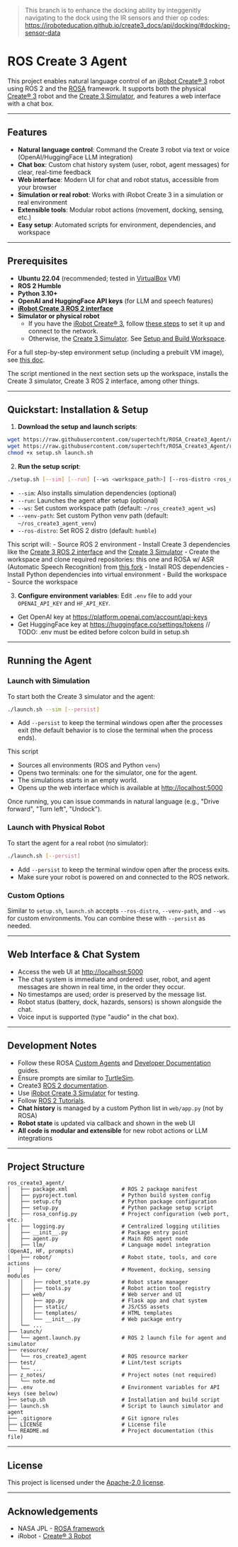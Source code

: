 > This branch is to enhance the docking ability by integgenitly navigating to the dock using the IR sensors and thier op codes: https://iroboteducation.github.io/create3_docs/api/docking/#docking-sensor-data


# ROS Create 3 Agent

This project enables natural language control of an [iRobot Create® 3](https://edu.irobot.com/what-we-offer/create3) robot using ROS 2 and the [ROSA](https://github.com/nasa-jpl/rosa) framework. It supports both the physical [Create® 3](https://edu.irobot.com/what-we-offer/create3) robot and the [Create 3 Simulator](https://github.com/iRobotEducation/create3_sim/tree/humble), and features a web interface with a chat box.

---

## Features

- **Natural language control**: Command the Create 3 robot via text or voice (OpenAI/HuggingFace LLM integration)
- **Chat box**: Custom chat history system (user, robot, agent messages) for clear, real-time feedback
- **Web interface**: Modern UI for chat and robot status, accessible from your browser
- **Simulation or real robot**: Works with iRobot Create 3 in a simulation or real environment
- **Extensible tools**: Modular robot actions (movement, docking, sensing, etc.)
- **Easy setup**: Automated scripts for environment, dependencies, and workspace

---

## Prerequisites

- **Ubuntu 22.04** (recommended; tested in [VirtualBox](https://www.virtualbox.org/) VM)
- **ROS 2 Humble**
- **Python 3.10+**
- **OpenAI and HuggingFace API keys** (for LLM and speech features)
- **[iRobot Create 3 ROS 2 interface](https://iroboteducation.github.io/create3_docs/api/ros2/)**
- **Simulator or physical robot**
  - If you have the [iRobot Create® 3](https://edu.irobot.com/what-we-offer/create3), follow [these steps](https://iroboteducation.github.io/create3_docs/setup/provision/) to set it up and connect to the network.
  - Otherwise, the [Create 3 Simulator](https://github.com/iRobotEducation/create3_sim/tree/humble). See [Setup and Build Workspace](#setup-and-build-workspace).

For a full step-by-step environment setup (including a prebuilt VM image), see [this doc](https://docs.google.com/document/d/1ZO-zEPBvO-WpP5zc8WkkO2GKfG2-uJWClost-Xz_afM/edit?usp=sharing).

The script mentioned in the next section sets up the workspace, installs the Create 3 simulator, Create 3 ROS 2 interface, among other things. 

---

## Quickstart: Installation & Setup

1. **Download the setup and launch scripts**:

  ```bash
  wget https://raw.githubusercontent.com/supertechft/ROSA_Create3_Agent/refs/heads/main/setup.sh
  wget https://raw.githubusercontent.com/supertechft/ROSA_Create3_Agent/refs/heads/main/launch.sh
  chmod +x setup.sh launch.sh
  ```

2. **Run the setup script**:

  ```bash
  ./setup.sh [--sim] [--run] [--ws <workspace_path>] [--ros-distro <ros_distro>] [--venv-path <venv_path>]
  ```
  - `--sim`: Also installs simulation dependencies (optional)
  - `--run`: Launches the agent after setup (optional)
  - `--ws`: Set custom workspace path (default: `~/ros_create3_agent_ws`)
  - `--venv-path`: Set custom Python venv path (default: `~/ros_create3_agent_venv`)
  - `--ros-distro`: Set ROS 2 distro (default: `humble`)

  This script will:
    - Source ROS 2 environment
    - Install Create 3 dependencies like the [Create 3 ROS 2 interface](https://iroboteducation.github.io/create3_docs/api/ros2/) and the [Create 3 Simulator](https://github.com/iRobotEducation/create3_sim/tree/humble)
    - Create the workspace and clone required repositories: this one and ROSA w/ ASR (Automatic Speech Recognition) from [this fork](https://github.com/supertechft/ROSA/tree/ASR)
    - Install ROS dependencies
    - Install Python dependencies into virtual environment
    - Build the workspace
    - Source the workspace

3. **Configure environment variables**:
  Edit `.env` file to add your `OPENAI_API_KEY` and `HF_API_KEY`. 
  - Get OpenAI key at https://platform.openai.com/account/api-keys
  - Get HuggingFace key at https://huggingface.co/settings/tokens
  // TODO: .env must be edited before colcon build in setup.sh

---

## Running the Agent

### Launch with Simulation

To start both the Create 3 simulator and the agent:

```bash
./launch.sh --sim [--persist]
```

- Add `--persist` to keep the terminal windows open after the processes exit (the default behavior is to close the terminal when the process ends).

This script
  - Sources all environments (ROS and Python `venv`)
  - Opens two terminals: one for the simulator, one for the agent.
  - The simulations starts in an empty world.
  - Opens up the web interface which is available at [http://localhost:5000](http://localhost:5000)

Once running, you can issue commands in natural language (e.g., "Drive forward", "Turn left", "Undock").

### Launch with Physical Robot

To start the agent for a real robot (no simulator):

```bash
./launch.sh [--persist]
```

- Add `--persist` to keep the terminal window open after the process exits.
- Make sure your robot is powered on and connected to the ROS network.

### Custom Options

Similar to `setup.sh`, `launch.sh` accepts `--ros-distro`, `--venv-path`, and `--ws` for custom environments. You can combine these with `--persist` as needed.

---

## Web Interface & Chat System

- Access the web UI at [http://localhost:5000](http://localhost:5000)
- The chat system is immediate and ordered: user, robot, and agent messages are shown in real time, in the order they occur.
- No timestamps are used; order is preserved by the message list.
- Robot status (battery, dock, hazards, sensors) is shown alongside the chat.
- Voice input is supported (type "audio" in the chat box).

---

## Development Notes
- Follow these ROSA [Custom Agents](https://github.com/nasa-jpl/rosa/wiki/Custom-Agents) and [Developer Documentation](https://github.com/nasa-jpl/rosa/wiki/Developer-Documentation) guides.
- Ensure prompts are similar to [TurtleSim](https://github.com/supertechft/JPL-Mars-Rover/blob/main/src/turtle_agent/scripts/prompts.py).
- Create3 [ROS 2 documentation](https://iroboteducation.github.io/create3_docs/).
- Use [iRobot Create 3 Simulator](https://github.com/iRobotEducation/create3_sim) for testing.
- Follow [ROS 2 Tutorials](https://docs.ros.org/en/humble/Tutorials.html).
- **Chat history** is managed by a custom Python list in `web/app.py` (not by ROSA)
- **Robot state** is updated via callback and shown in the web UI
- **All code is modular and extensible** for new robot actions or LLM integrations

---

## Project Structure

```
ros_create3_agent/
│   ├── package.xml                 # ROS 2 package manifest
│   ├── pyproject.toml              # Python build system config
│   ├── setup.cfg                   # Python package configuration
│   ├── setup.py                    # Python package setup script
│   ├── rosa_config.py              # Project configuration (web port, etc.)
│   ├── logging.py                  # Centralized logging utilities
│   ├── __init__.py                 # Package entry point
│   ├── agent.py                    # Main ROS agent node
│   ├── llm/                        # Language model integration (OpenAI, HF, prompts)
│   ├── robot/                      # Robot state, tools, and core actions
│   │   ├── core/                   # Movement, docking, sensing modules
│   │   ├── robot_state.py          # Robot state manager
│   │   ├── tools.py                # Robot action tool registry
│   ├── web/                        # Web server and UI
│   │   ├── app.py                  # Flask app and chat system
│   │   ├── static/                 # JS/CSS assets
│   │   ├── templates/              # HTML templates
│   │   └── __init__.py             # Web package entry
│   └── ...
├── launch/
│   └── agent.launch.py             # ROS 2 launch file for agent and simulator
├── resource/
│   └── ros_create3_agent           # ROS resource marker
├── test/                           # Lint/test scripts
│   └── ...
├── z_notes/                        # Project notes (not required)
│   └── note.md
├── .env                            # Environment variables for API keys (see below)
├── setup.sh                        # Installation and build script
├── launch.sh                       # Script to launch simulator and agent
├── .gitignore                      # Git ignore rules
├── LICENSE                         # License file
└── README.md                       # Project documentation (this file)
```

---

## License

This project is licensed under the [Apache-2.0 license](LICENSE).

---

## Acknowledgements
- NASA JPL - [ROSA framework](https://github.com/nasa-jpl/rosa)
- iRobot - [Create® 3 Robot](https://edu.irobot.com/what-we-offer/create3)
